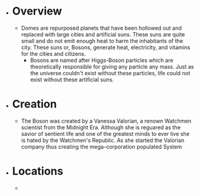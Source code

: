 - # Overview
	- Domes are repurposed planets that have been hollowed out and replaced with large cities and artificial suns. These suns are quite small and do not emit enough heat to harm the inhabitants of the city. These suns or, Bosons, generate heat, electricity, and vitamins for the cities and citizens.
		- Bosons are named after Higgs-Boson particles which are theoretically responsible for giving any particle any mass. Just as the universe couldn't exist without these particles, life could not exist without these artificial suns.
- # Creation
	- The Boson was created by a Vanessa Valorian, a renown Watchmen scientist from the Midnight Era. Although she is reguared as the savior of sentient life and one of the greatest minds to ever live she is hated by the Watchmen's Republic. As she started the Valorian company thus creating the mega-corporation populated System
- # Locations
	- 